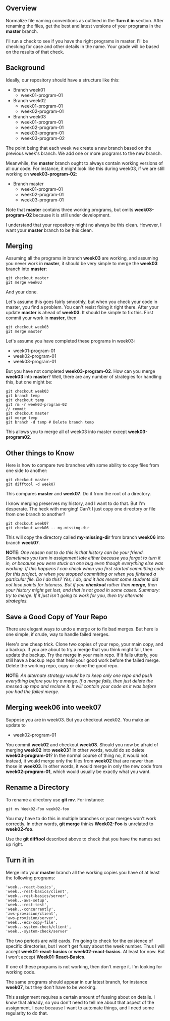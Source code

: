 ## Overview

Normalize file naming conventions as outlined in the **Turn it in** section. After renaming the files, get the best and latest versions of your programs in the **master** branch.

I'll run a check to see if you have the right programs in master. I'll be checking for case and other details in the name. Your grade will be based on the results of that check.

## Background

Ideally, our repository should have a structure like this:

- Branch week01
  - week01-program-01
- Branch week02
  - week01-program-01
  - week02-program-01
- Branch week03
  - week01-program-01
  - week02-program-01
  - week03-program-01
  - week03-program-02

The point being that each week we create a new branch based on the previous week's branch. We add one or more programs to the new branch.

Meanwhile, the **master** branch ought to always contain working versions of all our code. For instance, it might look like this during week03, if we are still working on **week03-program-02**:

- Branch master
  - week01-program-01
  - week02-program-01
  - week03-program-01

Note that **master** contains three working programs, but omits **week03-program-02** because it is still under development.

I understand that your repository might no always be this clean. However, I want your **master** branch to be this clean.

## Merging

Assuming all the programs in branch **week03** are working, and assuming you never work in **master**, it should be very simple to merge the **week03** branch into **master**:

    git checkout master
    git merge week03

And your done.

Let's assume this goes fairly smoothly, but when you check your code in master, you find a problem. You can't resist fixing it right there. After your update **master** is ahead of **week03**. It should be simple to fix this. First commit your work in **master**, then

    git checkout week03
    git merge master

Let's assume you have completed these programs in week03:

- week01-program-01
- week02-program-01
- week03-program-01

But you have not completed **week03-program-02**. How can you merge **week03** into **master**? Well, there are any number of strategies for handling this, but one might be:

    git checkout week03
    git branch temp
    git checkout temp
    git rm -r week03-program-02
    // commit
    git checkout master
    git merge temp
    git branch -d temp # Delete branch temp

This allows you to merge all of week03 into master except **week03-program02**.

## Other things to Know

Here is how to compare two branches with some ability to copy files from one side to another:

    git checkout master
    git difftool -d week07

This compares **master** and **week07**. Do it from the root of a directory.

I know merging preserves my history, and I want to do that. But I'm desperate. The heck with merging! Can't I just copy one directory or file from one branch to another?

    git checkout week07
    git checkout week06 -- my-missing-dir

This will copy the directory called **my-missing-dir** from branch **week06** into branch **week07**.

**NOTE**: _One reason not to do this is that history can be your friend. Sometimes you turn in assignment late either because you forgot to turn it in, or because you were stuck on one bug even though everything else was working. If this happens I can check when you first started committing code for this project, or when you stopped committing or when you finished a particular file. Do I do this? Yes, I do, and it has meant some students did not lose points for lateness. But if you **checkout** rather than **merge**, then your history might get lost, and that is not good in some cases. Summary: try to merge. If it just isn't going to work for you, then try alternate strategies._

## Save a Good Copy of Your Repo

There are elegant ways to undo a merge or to fix bad merges. But here is one simple, if crude, way to handle failed merges.

Here's one cheap trick. Clone two copies of your repo, your main copy, and a backup. If you are about to try a merge that you think might fail, then update the backup. Try the merge in your main repo. If it fails utterly, you still have a backup repo that held your good work before the failed merge. Delete the working repo, copy or clone the good repo.

**NOTE**: _An alternate strategy would be to keep only one repo and push everything before you try a merge. If a merge fails, then just delete the messed up repo and reclone it. It will contain your code as it was before you had the failed merge._

## Merging week06 into week07

Suppose you are in week03. But you checkout week02. You make an update to

- week02-program-01

You commit **week02** and checkout **week03**. Should you now be afraid of merging **week02** into **week03**? In other words, would do so delete **week03-program-01**? In the normal course of thing no, it would not. Instead, it would merge only the files from **week02** that are newer than those in **week03**. In other words, it would merge in only the new code from **week02-program-01**, which would usually be exactly what you want.

## Rename a Directory

To rename a directory use **git mv**. For instance:

    git mv Week02-Foo week02-foo

You may have to do this in multiple branches or your merges won't work correctly. In other words, **git merge** thinks **Week02-Foo** is unrelated to **week02-foo**.

Use the **git difftool** described above to check that you have the names set up right.

## Turn it in

Merge into your **master** branch all the working copies you have of at least the following programs:

```
'week..-react-basics',
'week..-rest-basics/client',
'week..-rest-basics/server',
'week..-aws-setup',
'week..-rest-test',
'week..-concurrently',
'aws-provision/client',
'aws-provision/server',
'week..-ec2-copy-file',
'week..-system-check/client',
'week..-system-check/server'
```

The two periods are wild cards. I'm going to check for the existence of specific directories, but I won't get fussy about the week number. Thus I will accept **week01-react-basics** or **week02-react-basics**. At least for now. But I won't accept **Week01-React-Basics**.

If one of these programs is not working, then don't merge it. I'm looking for working code.

The same programs should appear in our latest branch, for instance **week07**, but they don't have to be working.

This assignment requires a certain amount of fussing about on details. I know that already, so you don't need to tell me about that aspect of the assignment. I care because I want to automate things, and I need some regularity to do that.
